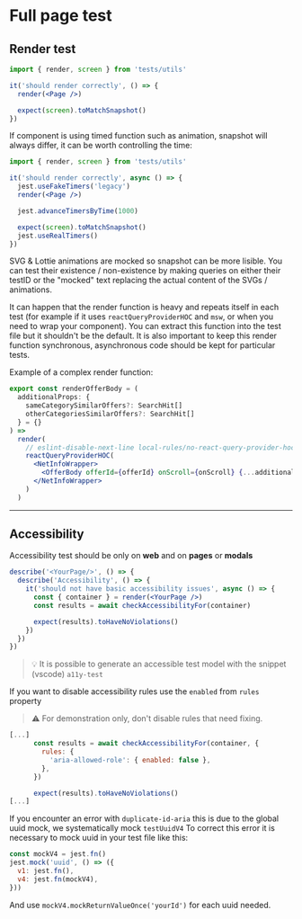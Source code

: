 # Full page test

## Render test

```jsx
import { render, screen } from 'tests/utils'

it('should render correctly', () => {
  render(<Page />)

  expect(screen).toMatchSnapshot()
})
```

If component is using timed function such as animation, snapshot will always differ, it can be worth controlling the time:

```jsx
import { render, screen } from 'tests/utils'

it('should render correctly', async () => {
  jest.useFakeTimers('legacy')
  render(<Page />)

  jest.advanceTimersByTime(1000)

  expect(screen).toMatchSnapshot()
  jest.useRealTimers()
})
```

SVG & Lottie animations are mocked so snapshot can be more lisible. You can test their existence / non-existence by making queries on either their testID or the "mocked" text replacing the actual content of the SVGs / animations.

It can happen that the render function is heavy and repeats itself in each test (for example if it uses `reactQueryProviderHOC` and `msw`, or when you need to wrap your component). You can extract this function into the test file but it shouldn't be the default.
It is also important to keep this render function synchronous, asynchronous code should be kept for particular tests.

Example of a complex render function:

```jsx
export const renderOfferBody = (
  additionalProps: {
    sameCategorySimilarOffers?: SearchHit[]
    otherCategoriesSimilarOffers?: SearchHit[]
  } = {}
) =>
  render(
    // eslint-disable-next-line local-rules/no-react-query-provider-hoc
    reactQueryProviderHOC(
      <NetInfoWrapper>
        <OfferBody offerId={offerId} onScroll={onScroll} {...additionalProps} />
      </NetInfoWrapper>
    )
  )
```

---

## Accessibility

Accessibility test should be only on **web** and on **pages** or **modals**

```jsx
describe('<YourPage/>', () => {
  describe('Accessibility', () => {
    it('should not have basic accessibility issues', async () => {
      const { container } = render(<YourPage />)
      const results = await checkAccessibilityFor(container)

      expect(results).toHaveNoViolations()
    })
  })
})
```

> 💡 It is possible to generate an accessible test model with the snippet (vscode) `a11y-test`

If you want to disable accessibility rules use the `enabled` from `rules` property

> ⚠️ For demonstration only, don't disable rules that need fixing.

```jsx
[...]
      const results = await checkAccessibilityFor(container, {
        rules: {
          'aria-allowed-role': { enabled: false },
        },
      })

      expect(results).toHaveNoViolations()
[...]
```

If you encounter an error with `duplicate-id-aria` this is due to the global uuid mock, we systematically mock `testUuidV4`
To correct this error it is necessary to mock uuid in your test file like this:

```jsx
const mockV4 = jest.fn()
jest.mock('uuid', () => ({
  v1: jest.fn(),
  v4: jest.fn(mockV4),
}))
```

And use `mockV4.mockReturnValueOnce('yourId')` for each uuid needed.
